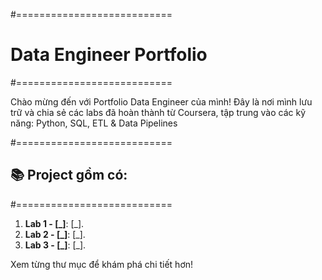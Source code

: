 #===========================
# Data Engineer Portfolio
#===========================

Chào mừng đến với Portfolio Data Engineer của mình! Đây là nơi mình lưu trữ và chia sẻ các labs đã hoàn thành từ Coursera, tập trung vào các kỹ năng: Python, SQL, ETL & Data Pipelines

#===========================
## 📚 Project gồm có:
#===========================
1. **Lab 1 - [_]**: [_].
2. **Lab 2 - [_]**: [_].
3. **Lab 3 - [_]**: [_].

Xem từng thư mục để khám phá chi tiết hơn!
